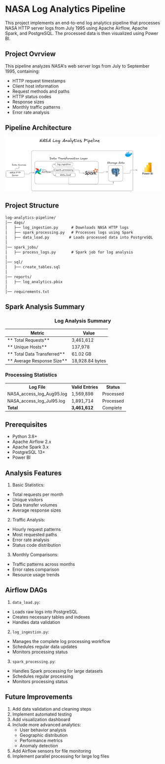 # NASA Log Analytics Pipeline

This project implements an end-to-end log analytics pipeline that processes NASA HTTP server logs from July 1995 using Apache Airflow, Apache Spark, and PostgreSQL. The processed data is then visualized using Power BI.

## Project Ovrview

This pipeline analyzes NASA's web server logs from July to September 1995, containing:
- HTTP request timestamps
- Client host information
- Request methods and paths
- HTTP status codes
- Response sizes
- Monthly traffic patterns
- Error rate analysis

## Pipeline Architecture

![Pipeline Architecture](docs/images/Pipelinearchitecture.png)

## Project Structure

```
log-analytics-pipeline/
│── dags/                   
│   ├── log_ingestion.py      # Downloads NASA HTTP logs
│   ├── spark_processing.py   # Processes logs using Spark
│   ├── data_load.py         # Loads processed data into PostgreSQL
│
│── spark_jobs/               
│   ├── process_logs.py       # Spark job for log analysis
│
│── sql/                       
│   ├── create_tables.sql     
│
│── reports/                   
│   ├── log_analytics.pbix    
│ 
│── requirements.txt         
``` 

## Spark Analysis Summary

<div align="center">

###  Log Analysis Summary 

|                   Metric                   |          Value          |
|-------------------------------------------|-------------------------|
| ** Total Requests**                      | 3,461,612               |
| ** Unique Hosts**                        | 137,978                 |
| ** Total Data Transferred**              | 61.02 GB                |
| ** Average Response Size**               | 18,928.84 bytes         |

</div>

### Processing Statistics 

<table>
<tr>
  <th>Log File</th>
  <th>Valid Entries</th>
  <th>Status</th>
</tr>
<tr>
  <td>NASA_access_log_Aug95.log</td>
  <td>1,569,898</td>
  <td>Processed</td>
</tr>
<tr>
  <td>NASA_access_log_Jul95.log</td>
  <td>1,891,714</td>
  <td> Processed</td>
</tr>
<tr>
  <td><strong>Total</strong></td>
  <td><strong>3,461,612</strong></td>
  <td> Complete</td>
</tr>
</table>

## Prerequisites

- Python 3.8+
- Apache Airflow 2.x
- Apache Spark 3.x
- PostgreSQL 13+
- Power BI

<!-- ## Performance Metrics

![Performance Dashboard](docs/images/performance.png)

## Error Analysis

![Error Patterns](docs/images/error_analysis.png) -->

## Analysis Features

1. Basic Statistics:
- Total requests per month
- Unique visitors
- Data transfer volumes
- Average response sizes

2. Traffic Analysis:
- Hourly request patterns
- Most requested paths
- Error rate analysis
- Status code distribution

3. Monthly Comparisons:
- Traffic patterns across months
- Error rates comparison
- Resource usage trends


## Airflow DAGs

1. `data_load.py`:
- Loads raw logs into PostgreSQL
- Creates necessary tables and indexes
- Handles data validation

2. `log_ingestion.py`:
- Manages the complete log processing workflow
- Schedules regular data updates
- Monitors processing status

3. `spark_processing.py`:
- Handles Spark processing for large datasets
- Schedules regular processing
- Monitors processing status

## Future Improvements

1. Add data validation and cleaning steps
2. Implement automated testing
3. Add visualization dashboard
4. Include more advanced analytics:
   - User behavior analysis
   - Geographic distribution
   - Performance metrics
   - Anomaly detection
5. Add Airflow sensors for file monitoring
6. Implement parallel processing for large log files

